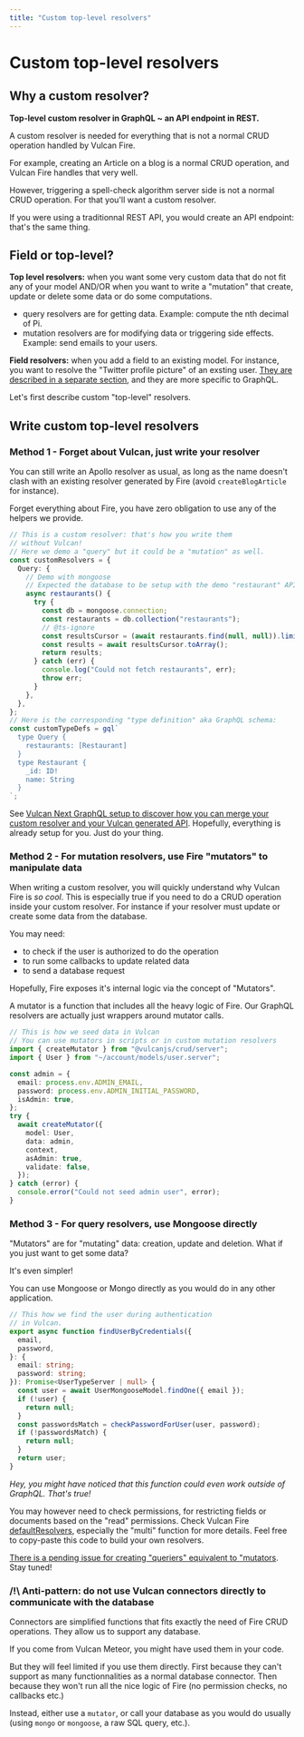 ```yaml
---
title: "Custom top-level resolvers"
---
```


# Custom top-level resolvers

## Why a custom resolver?

**Top-level custom resolver in GraphQL ~ an API endpoint in REST.**

A custom resolver is needed for everything that is not a normal CRUD operation handled by Vulcan Fire.

For example, creating an Article on a blog is a normal CRUD operation, and Vulcan Fire handles that very well.

However, triggering a spell-check algorithm server side is not a normal CRUD operation. For that you'll want a custom resolver.

If you were using a traditionnal REST API, you would create an API endpoint: that's the same thing.

## Field or top-level?

**Top level resolvers:** when you want some very custom data that do not fit any of your model AND/OR when you want to write a "mutation" that create, update or delete some data or do some computations.

- query resolvers are for getting data. Example: compute the nth decimal of Pi.
- mutation resolvers are for modifying data or triggering side effects. Example: send emails to your users. 

**Field resolvers:** when you add a field to an existing model. For instance, you want to resolve the "Twitter profile picture" of an exsting user. [They are described in a separate section](./customFieldResolvers), and they are more specific to GraphQL.

Let's first describe custom "top-level" resolvers.

## Write custom top-level resolvers

### Method 1 - Forget about Vulcan, just write your resolver

You can still write an Apollo resolver as usual, as long as the name doesn't clash with an existing resolver generated by Fire (avoid `createBlogArticle` for instance).

Forget everything about Fire, you have zero obligation to use any of the helpers we provide.

```ts
// This is a custom resolver: that's how you write them
// without Vulcan!
// Here we demo a "query" but it could be a "mutation" as well.
const customResolvers = {
  Query: {
    // Demo with mongoose
    // Expected the database to be setup with the demo "restaurant" API from mongoose
    async restaurants() {
      try {
        const db = mongoose.connection;
        const restaurants = db.collection("restaurants");
        // @ts-ignore
        const resultsCursor = (await restaurants.find(null, null)).limit(5);
        const results = await resultsCursor.toArray();
        return results;
      } catch (err) {
        console.log("Could not fetch restaurants", err);
        throw err;
      }
    },
  },
};
// Here is the corresponding "type definition" aka GraphQL schema:
const customTypeDefs = gql`
  type Query {
    restaurants: [Restaurant]
  }
  type Restaurant {
    _id: ID!
    name: String
  }
`;
```

See [Vulcan Next GraphQL setup to discover how you can merge your custom resolver and your Vulcan generated API](https://github.dev/VulcanJS/vulcan-next/blob/main/src/pages/api/graphql.ts). Hopefully, everything is already setup for you. Just do your thing.


### Method 2 - For mutation resolvers, use Fire "mutators" to manipulate data

When writing a custom resolver, you will quickly understand why Vulcan Fire is _so cool_. This is especially true if you need to do a CRUD operation inside your custom resolver. For instance if your resolver must update or create some data from the database.

You may need:

- to check if the user is authorized to do the operation
- to run some callbacks to update related data
- to send a database request

Hopefully, Fire exposes it's internal logic via the concept of "Mutators".

A mutator is a function that includes all the heavy logic of Fire. Our GraphQL resolvers
are actually just wrappers around mutator calls.

```ts
// This is how we seed data in Vulcan
// You can use mutators in scripts or in custom mutation resolvers
import { createMutator } from "@vulcanjs/crud/server";
import { User } from "~/account/models/user.server";

const admin = {
  email: process.env.ADMIN_EMAIL,
  password: process.env.ADMIN_INITIAL_PASSWORD,
  isAdmin: true,
};
try {
  await createMutator({
    model: User,
    data: admin,
    context,
    asAdmin: true,
    validate: false,
  });
} catch (error) {
  console.error("Could not seed admin user", error);
}
```


### Method 3 - For query resolvers, use Mongoose directly

"Mutators" are for "mutating" data: creation, update and deletion. What if you just want to get some data?

It's even simpler!

You can use Mongoose or Mongo directly as you would do in any other application.

```ts
// This how we find the user during authentication
// in Vulcan.
export async function findUserByCredentials({
  email,
  password,
}: {
  email: string;
  password: string;
}): Promise<UserTypeServer | null> {
  const user = await UserMongooseModel.findOne({ email });
  if (!user) {
    return null;
  }
  const passwordsMatch = checkPasswordForUser(user, password);
  if (!passwordsMatch) {
    return null;
  }
  return user;
}
```
*Hey, you might have noticed that this function could even work outside of GraphQL. That's true!*

You may however need to check permissions, for restricting fields or documents based on the "read" permissions.
Check Vulcan Fire [defaultResolvers](https://github.dev/VulcanJS/vulcan-npm/blob/main/packages/graphql/server/resolvers/defaultQueryResolvers.ts), especially the "multi" function for more details.
Feel free to copy-paste this code to build your own resolvers.


[There is a pending issue for creating "queriers" equivalent to "mutators](https://github.com/VulcanJS/vulcan-npm/issues/82). Stay tuned!

### /!\ Anti-pattern: do not use Vulcan connectors directly to communicate with the database

Connectors are simplified functions that fits exactly the need of Fire CRUD operations. They allow us to support any database.

If you come from Vulcan Meteor, you might have used them in your code.

But they will feel limited if you use them directly. First because they can't support as many functionnalities as a normal database connector. Then because they won't run all the nice logic of Fire (no permission checks, no callbacks etc.)

Instead, either use a `mutator`, or call your database as you would do usually (using `mongo` or `mongoose`, a raw SQL query, etc.).